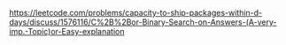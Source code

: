 https://leetcode.com/problems/capacity-to-ship-packages-within-d-days/discuss/1576116/C%2B%2Bor-Binary-Search-on-Answers-(A-very-imp.-Topic)or-Easy-explanation